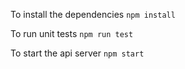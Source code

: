 To install the dependencies
`npm install`

To run unit tests
`npm run test`

To start the api server
`npm start`
